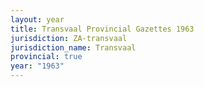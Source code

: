 ```yaml
---
layout: year
title: Transvaal Provincial Gazettes 1963
jurisdiction: ZA-transvaal
jurisdiction_name: Transvaal
provincial: true
year: "1963"
---
```

